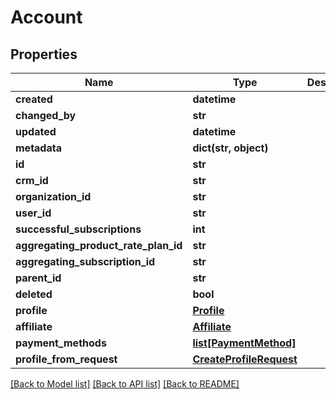 # Account

## Properties
Name | Type | Description | Notes
------------ | ------------- | ------------- | -------------
**created** | **datetime** |  | [optional] 
**changed_by** | **str** |  | [optional] 
**updated** | **datetime** |  | [optional] 
**metadata** | **dict(str, object)** |  | [optional] 
**id** | **str** |  | [optional] 
**crm_id** | **str** |  | [optional] 
**organization_id** | **str** |  | 
**user_id** | **str** |  | [optional] 
**successful_subscriptions** | **int** |  | [optional] 
**aggregating_product_rate_plan_id** | **str** |  | [optional] 
**aggregating_subscription_id** | **str** |  | [optional] 
**parent_id** | **str** |  | [optional] 
**deleted** | **bool** |  | [optional] 
**profile** | [**Profile**](Profile.md) |  | [optional] 
**affiliate** | [**Affiliate**](Affiliate.md) |  | [optional] 
**payment_methods** | [**list[PaymentMethod]**](PaymentMethod.md) |  | [optional] 
**profile_from_request** | [**CreateProfileRequest**](CreateProfileRequest.md) |  | [optional] 

[[Back to Model list]](../README.md#documentation-for-models) [[Back to API list]](../README.md#documentation-for-api-endpoints) [[Back to README]](../README.md)

